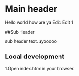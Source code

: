 # Main header
Hello world
how are ya
Edit: Edit 1

##Sub Header

sub header text.
ayooooo

## Local development

1.Open index.html in your browser.


